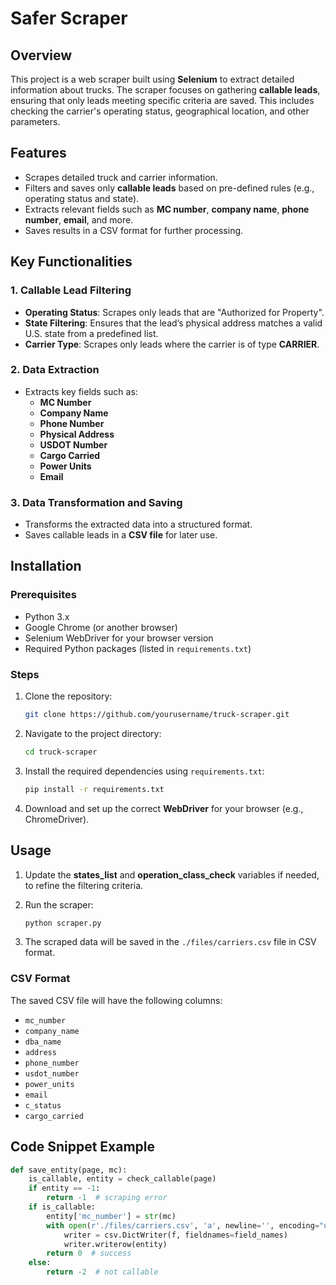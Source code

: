 # Safer Scraper

## Overview
This project is a web scraper built using **Selenium** to extract detailed information about trucks. The scraper focuses on gathering **callable leads**, ensuring that only leads meeting specific criteria are saved. This includes checking the carrier's operating status, geographical location, and other parameters.

## Features
- Scrapes detailed truck and carrier information.
- Filters and saves only **callable leads** based on pre-defined rules (e.g., operating status and state).
- Extracts relevant fields such as **MC number**, **company name**, **phone number**, **email**, and more.
- Saves results in a CSV format for further processing.

## Key Functionalities

### 1. Callable Lead Filtering
- **Operating Status**: Scrapes only leads that are "Authorized for Property".
- **State Filtering**: Ensures that the lead’s physical address matches a valid U.S. state from a predefined list.
- **Carrier Type**: Scrapes only leads where the carrier is of type **CARRIER**.

### 2. Data Extraction
- Extracts key fields such as:
  - **MC Number**
  - **Company Name**
  - **Phone Number**
  - **Physical Address**
  - **USDOT Number**
  - **Cargo Carried**
  - **Power Units**
  - **Email**

### 3. Data Transformation and Saving
- Transforms the extracted data into a structured format.
- Saves callable leads in a **CSV file** for later use.

## Installation

### Prerequisites
- Python 3.x
- Google Chrome (or another browser)
- Selenium WebDriver for your browser version
- Required Python packages (listed in `requirements.txt`)

### Steps
1. Clone the repository:
   ```bash
   git clone https://github.com/yourusername/truck-scraper.git
   ```
2. Navigate to the project directory:
   ```bash
   cd truck-scraper
   ```
3. Install the required dependencies using `requirements.txt`:
   ```bash
   pip install -r requirements.txt
   ```

4. Download and set up the correct **WebDriver** for your browser (e.g., ChromeDriver).

## Usage

1. Update the **states_list** and **operation_class_check** variables if needed, to refine the filtering criteria.

2. Run the scraper:
   ```bash
   python scraper.py
   ```

3. The scraped data will be saved in the `./files/carriers.csv` file in CSV format.

### CSV Format
The saved CSV file will have the following columns:
- `mc_number`
- `company_name`
- `dba_name`
- `address`
- `phone_number`
- `usdot_number`
- `power_units`
- `email`
- `c_status`
- `cargo_carried`

## Code Snippet Example
```python
def save_entity(page, mc):
    is_callable, entity = check_callable(page)
    if entity == -1:
        return -1  # scraping error
    if is_callable:
        entity['mc_number'] = str(mc)
        with open(r'./files/carriers.csv', 'a', newline='', encoding="utf-8") as f:
            writer = csv.DictWriter(f, fieldnames=field_names)
            writer.writerow(entity)
        return 0  # success
    else:
        return -2  # not callable
```
